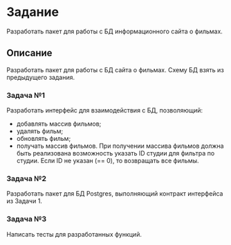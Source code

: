 # Задание
Разработать пакет для работы с БД информационного сайта о фильмах.

## Описание
Разработать пакет для работы с БД сайта о фильмах. Схему БД взять из предыдущего задания.

### Задача №1
Разработать интерфейс для взаимодействия с БД, позволяющий:
- добавлять массив фильмов;
- удалять фильм;
- обновлять фильм;
- получать массив фильмов. 
  При получении массива фильмов должна быть реализована возможность указать ID студии для фильтра по студии. Если ID не указан (== 0), то возвращать все фильмы.


### Задача №2
Разработать пакет для БД Postgres, выполняющий контракт интерфейса из Задачи 1.

### Задача №3
Написать тесты для разработанных функций.